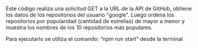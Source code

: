 Este código realiza una solicitud GET a la URL de la API de GitHub,
obtiene los datos de los repositorios del usuario "google". 
Luego ordena los repositorios por popularidad (cantidad de estrellas) de mayor a menor 
y muestra los nombres de los 10 repositorios más populares.

Para ejecutarlo se utiliza el comando: “npm run start” desde la terminal
